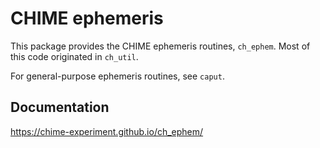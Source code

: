 # CHIME ephemeris

This package provides the CHIME ephemeris routines, `ch_ephem`.  Most
of this code originated in `ch_util`.

For general-purpose ephemeris routines, see `caput`.

## Documentation

https://chime-experiment.github.io/ch_ephem/

